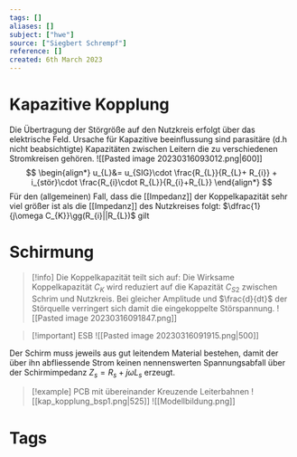 ```yaml
---
tags: []
aliases: []
subject: ["hwe"]
source: ["Siegbert Schrempf"]
reference: []
created: 6th March 2023
---
```


# Kapazitive Kopplung
Die Übertragung der Störgröße auf den Nutzkreis erfolgt über das
elektrische Feld.
Ursache für Kapazitive beeinflussung sind parasitäre (d.h nicht beabsichtigte)
Kapazitäten zwischen Leitern die zu verschiedenen Stromkreisen gehören.
![[Pasted image 20230316093012.png|600]]
$$
\begin{align*}
u_{L}&= u_{SIG}\cdot \frac{R_{L}}{R_{L}+ R_{i}} + i_{stör}\cdot \frac{R_{i}\cdot R_{L}}{R_{i}+R_{L}}
\end{align*}
$$
Für den (allgemeinen) Fall, dass die [[Impedanz]] der Koppelkapazität sehr viel
größer ist als die [[Impedanz]] des Nutzkreises folgt: $\dfrac{1}{j\omega C_{K}}\gg(R_{i}||R_{L})$ gilt 
# Schirmung
>[!info] Die Koppelkapazität teilt sich auf:
>Die Wirksame Koppelkapazität $C_{K}$ wird reduziert auf die Kapazität $C_{S2}$ zwischen Schrim und Nutzkreis.
>Bei gleicher Amplitude und $\frac{d}{dt}$ der Störquelle verringert sich damit die eingekoppelte Störspannung.
>![[Pasted image 20230316091847.png]]

> [!important] ESB
> ![[Pasted image 20230316091915.png|500]]

Der Schirm muss jeweils aus gut leitendem Material bestehen, damit der über ihn abfliessende Strom keinen nennenswerten Spannungsabfall über der Schirmimpedanz $Z_{s} = R_{s}+j\omega L_{s}$ erzeugt.


> [!example] PCB mit übereinander Kreuzende Leiterbahnen
> ![[kap_kopplung_bsp1.png|525]]
> ![[Modellbildung.png]]

# Tags